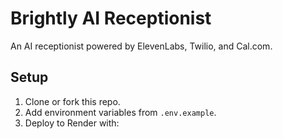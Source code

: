 # Brightly AI Receptionist

An AI receptionist powered by ElevenLabs, Twilio, and Cal.com.

## Setup
1. Clone or fork this repo.
2. Add environment variables from `.env.example`.
3. Deploy to Render with:
